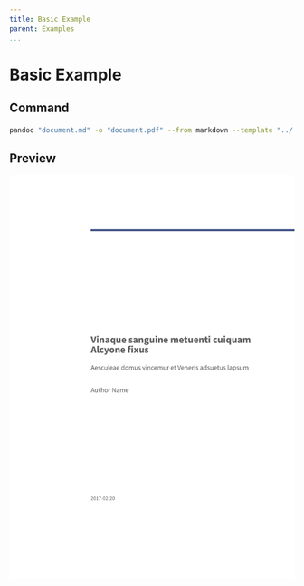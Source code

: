 ```yaml
---
title: Basic Example
parent: Examples
...
```


# Basic Example

## Command

``` bash
pandoc "document.md" -o "document.pdf" --from markdown --template "../../eisvogel.tex" --listings
```

## Preview

[![](preview.png)](document.pdf)